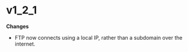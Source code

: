 ﻿
# v1_2_1


**Changes** 

 - FTP now connects using a local IP, rather than a subdomain over the internet.
